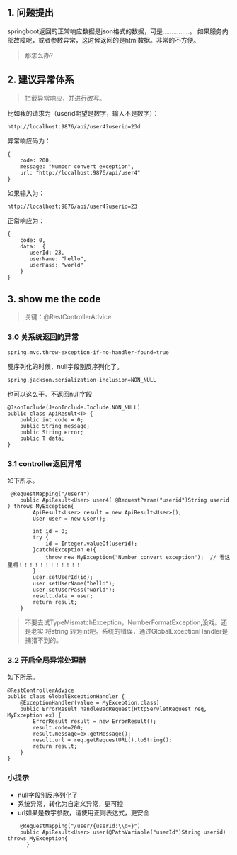 ## 1. 问题提出
springboot返回的正常响应数据是json格式的数据，可是……………。
如果服务内部故障呢，或者参数异常，这时候返回的是html数据。非常的不方便。

> 那怎么办?

## 2. 建议异常体系
> 拦截异常响应，并进行改写。

比如我的请求为（userid期望是数字，输入不是数字）：

```
http://localhost:9876/api/user4?userid=23d
```

异常响应码为：

```
{
    code: 200,
    message: "Number convert exception",
    url: "http://localhost:9876/api/user4"
}
```

如果输入为：

```
http://localhost:9876/api/user4?userid=23
```
正常响应为：
```
{
    code: 0,
    data:  {
       userId: 23,
       userName: "hello",
       userPass: "world"
    }
}
```

## 3. show me the code

> 关键：@RestControllerAdvice

### 3.0 关系统返回的异常

```
spring.mvc.throw-exception-if-no-handler-found=true
```

反序列化的时候，null字段别反序列化了。
```
spring.jackson.serialization-inclusion=NON_NULL
```
也可以这么干。不返回null字段
```
@JsonInclude(JsonInclude.Include.NON_NULL)
public class ApiResult<T> {
    public int code = 0;
    public String message;
    public String error;
    public T data;
}
```

### 3.1 controller返回异常
如下所示。


```
 @RequestMapping("/user4")
    public ApiResult<User> user4( @RequestParam("userid")String userid ) throws MyException{
        ApiResult<User> result = new ApiResult<User>();
        User user = new User();

        int id = 0;
        try {
            id = Integer.valueOf(userid);
        }catch(Exception e){
            throw new MyException("Number convert exception");  // 看这里啊！！！！！！！！！！！！
        }
        user.setUserId(id);
        user.setUserName("hello");
        user.setUserPass("world");
        result.data = user;
        return result;
    }
```

> 不要去试TypeMismatchException，NumberFormatException,没戏。还是老实
将string 转为int吧。系统的错误，通过GlobalExceptionHandler是捕猎不到的。

### 3.2 开启全局异常处理器
如下所示。
```
@RestControllerAdvice
public class GlobalExceptionHandler {
    @ExceptionHandler(value = MyException.class)
    public ErrorResult handleBadRequest(HttpServletRequest req, MyException ex) {
        ErrorResult result = new ErrorResult();
        result.code=200;
        result.message=ex.getMessage();
        result.url = req.getRequestURL().toString();
        return result;
    }
}
```

### 小提示
- null字段别反序列化了
- 系统异常，转化为自定义异常，更可控
- url如果是数字参数，请使用正则表达式，更安全

>
```
    @RequestMapping("/user/{userId:\\d+}")
    public ApiResult<User> user(@PathVariable("userId")String userid) throws MyException{
      }
```
